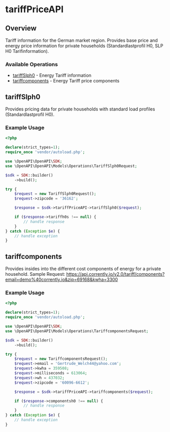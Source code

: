 # tariffPriceAPI

## Overview

Tariff information for the German market region. Provides base price and energy price information for private households (Standardlastprofil H0, SLP H0 Tarifinformation).

### Available Operations

* [tariffSlph0](#tariffslph0) - Energy Tariff information
* [tariffcomponents](#tariffcomponents) - Energy Tariff price components

## tariffSlph0

Provides pricing data for private households with standard load profiles (Standardlastprofil H0).


### Example Usage

```php
<?php

declare(strict_types=1);
require_once 'vendor/autoload.php';

use \OpenAPI\OpenAPI\SDK;
use \OpenAPI\OpenAPI\Models\Operations\TariffSlph0Request;

$sdk = SDK::builder()
    ->build();

try {
    $request = new TariffSlph0Request();
    $request->zipcode = '36162';

    $response = $sdk->tariffPriceAPI->tariffSlph0($request);

    if ($response->tariffh0s !== null) {
        // handle response
    }
} catch (Exception $e) {
    // handle exception
}
```

## tariffcomponents

Provides insides into the different cost components of energy for a private household.
Sample Request: https://api.corrently.io/v2.0/tariff/components?email=demo%40corrently.io&zip=69168&kwha=3300


### Example Usage

```php
<?php

declare(strict_types=1);
require_once 'vendor/autoload.php';

use \OpenAPI\OpenAPI\SDK;
use \OpenAPI\OpenAPI\Models\Operations\TariffcomponentsRequest;

$sdk = SDK::builder()
    ->build();

try {
    $request = new TariffcomponentsRequest();
    $request->email = 'Gertrude_Welch44@yahoo.com';
    $request->kwha = 359508;
    $request->milliseconds = 613064;
    $request->wh = 437032;
    $request->zipcode = '60096-6612';

    $response = $sdk->tariffPriceAPI->tariffcomponents($request);

    if ($response->componentsh0 !== null) {
        // handle response
    }
} catch (Exception $e) {
    // handle exception
}
```
